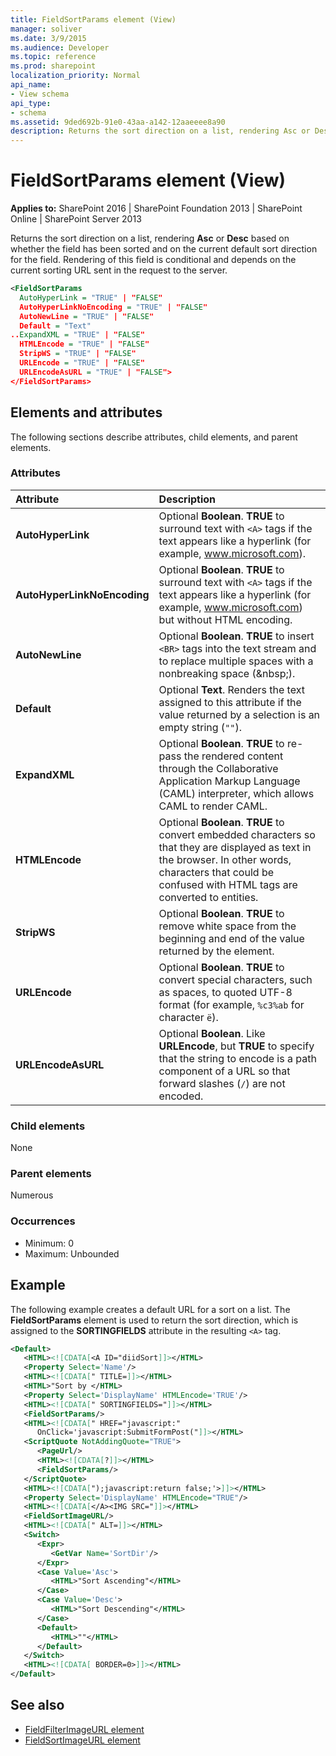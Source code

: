 ```yaml
---
title: FieldSortParams element (View)
manager: soliver
ms.date: 3/9/2015
ms.audience: Developer
ms.topic: reference
ms.prod: sharepoint
localization_priority: Normal
api_name:
- View schema
api_type:
- schema
ms.assetid: 9ded692b-91e0-43aa-a142-12aaeeee8a90
description: Returns the sort direction on a list, rendering Asc or Desc based on whether the field has been sorted and on the current default sort direction for the field.  
---
```


# FieldSortParams element (View)

**Applies to:** SharePoint 2016 | SharePoint Foundation 2013 | SharePoint Online | SharePoint Server 2013
  
Returns the sort direction on a list, rendering **Asc** or **Desc** based on whether the field has been sorted and on the current default sort direction for the field. Rendering of this field is conditional and depends on the current sorting URL sent in the request to the server. 
  
```XML
<FieldSortParams
  AutoHyperLink = "TRUE" | "FALSE"
  AutoHyperLinkNoEncoding = "TRUE" | "FALSE"
  AutoNewLine = "TRUE" | "FALSE"
  Default = "Text"
..ExpandXML = "TRUE" | "FALSE"
  HTMLEncode = "TRUE" | "FALSE"
  StripWS = "TRUE" | "FALSE"
  URLEncode = "TRUE" | "FALSE"
  URLEncodeAsURL = "TRUE" | "FALSE">
</FieldSortParams>
```

## Elements and attributes

The following sections describe attributes, child elements, and parent elements.

### Attributes

|**Attribute**|**Description**|
|:-----|:-----|
|**AutoHyperLink** <br/> |Optional **Boolean**. **TRUE** to surround text with `<A>` tags if the text appears like a hyperlink (for example, www.microsoft.com).  <br/> |
|**AutoHyperLinkNoEncoding** <br/> |Optional **Boolean**. **TRUE** to surround text with `<A>` tags if the text appears like a hyperlink (for example, www.microsoft.com) but without HTML encoding.  <br/> |
|**AutoNewLine** <br/> |Optional **Boolean**. **TRUE** to insert `<BR>` tags into the text stream and to replace multiple spaces with a nonbreaking space (&amp;nbsp;).  <br/> |
|**Default** <br/> |Optional **Text**. Renders the text assigned to this attribute if the value returned by a selection is an empty string (`""`).  <br/> |
|**ExpandXML** <br/> |Optional **Boolean**. **TRUE** to re-pass the rendered content through the Collaborative Application Markup Language (CAML) interpreter, which allows CAML to render CAML.  <br/> |
|**HTMLEncode** <br/> |Optional **Boolean**. **TRUE** to convert embedded characters so that they are displayed as text in the browser. In other words, characters that could be confused with HTML tags are converted to entities.  <br/> |
|**StripWS** <br/> |Optional **Boolean**. **TRUE** to remove white space from the beginning and end of the value returned by the element.  <br/> |
|**URLEncode** <br/> |Optional **Boolean**. **TRUE** to convert special characters, such as spaces, to quoted UTF-8 format (for example, `%c3%ab` for character `ë`).  <br/> |
|**URLEncodeAsURL** <br/> |Optional **Boolean**. Like **URLEncode**, but **TRUE** to specify that the string to encode is a path component of a URL so that forward slashes (`/`) are not encoded.  <br/> |
   
### Child elements

None
   
### Parent elements

Numerous 
   
### Occurrences

- Minimum: 0
- Maximum: Unbounded  
   
## Example

The following example creates a default URL for a sort on a list. The **FieldSortParams** element is used to return the sort direction, which is assigned to the **SORTINGFIELDS** attribute in the resulting `<A>` tag. 
  
```XML
<Default>
   <HTML><![CDATA[<A ID="diidSort]]></HTML>
   <Property Select='Name'/>
   <HTML><![CDATA[" TITLE=]]></HTML>
   <HTML>"Sort by </HTML>
   <Property Select='DisplayName' HTMLEncode='TRUE'/>
   <HTML><![CDATA[" SORTINGFIELDS="]]></HTML>
   <FieldSortParams/>
   <HTML><![CDATA[" HREF="javascript:" 
      OnClick='javascript:SubmitFormPost("]]></HTML>
   <ScriptQuote NotAddingQuote="TRUE">
      <PageUrl/>
      <HTML><![CDATA[?]]></HTML>
      <FieldSortParams/>
   </ScriptQuote>
   <HTML><![CDATA[");javascript:return false;'>]]></HTML>
   <Property Select='DisplayName' HTMLEncode="TRUE"/>
   <HTML><![CDATA[</A><IMG SRC="]]></HTML>
   <FieldSortImageURL/>
   <HTML><![CDATA[" ALT=]]></HTML>
   <Switch>
      <Expr>
         <GetVar Name='SortDir'/>
      </Expr>
      <Case Value='Asc'>
         <HTML>"Sort Ascending"</HTML>
      </Case>
      <Case Value='Desc'>
         <HTML>"Sort Descending"</HTML>
      </Case>
      <Default>
         <HTML>""</HTML>
      </Default>
   </Switch>
   <HTML><![CDATA[ BORDER=0>]]></HTML>
</Default>
```

## See also

- [FieldFilterImageURL element](fieldfilterimageurl-element.md)  
- [FieldSortImageURL element](fieldsortimageurl-element.md)

